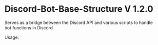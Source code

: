 # Discord-Bot-Base-Structure V 1.2.0
Serves as a bridge between the Discord API and various scripts to handle bot functions in Discord

Usage:

